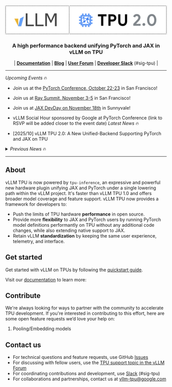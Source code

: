 <p align="center">
  <img src="docs/assets/tpu2.0_banner.png" alt="vLLM TPU 2.0">
</p>

<h3 align="center">
A high performance backend unifying PyTorch and JAX in vLLM on TPU
</h3>

<p align="center">
| <a href="https://github.com/vllm-project/tpu-inference/tree/main/docs"><b>Documentation</b></a> | <a href="https://blog.vllm.ai/"><b>Blog</b></a> | <a href="https://discuss.vllm.ai/c/hardware-support/google-tpu-support/27"><b>User Forum</b></a> | <a href="https://slack.vllm.ai"><b>Developer Slack</b></a> (#sig-tpu) |
</p>

---

_Upcoming Events_ 🔥

- Join us at the [PyTorch Conference, October 22-23](https://events.linuxfoundation.org/pytorch-conference/) in San Francisco!
- Join us at [Ray Summit, November 3-5](https://www.anyscale.com/ray-summit/2025) in San Francisco!
- Join us at [JAX DevDay on November 18th](https://rsvp.withgoogle.com/events/devlab-fall-2025) in Sunnyvale!
- vLLM Social Hour sponsored by Google at PyTorch Conference (link to RSVP will be added closer to the event date)
_Latest News_ 🔥

- [2025/10] vLLM TPU 2.0: A New Unified-Backend Supporting PyTorch and JAX on TPU
<!--TODO: add link: Read Google Cloud's Blog Post about vLLM TPU 2.0!-->

<details>
<summary><i>Previous News</i> 🔥</summary>

- [2025/04] vLLM TPU 1.0 announced at Cloud Next 2025
</details>

---

## About

vLLM TPU is now powered by `tpu-inference`, an expressive and powerful new hardware plugin unifying JAX and PyTorch under a single lowering path within the vLLM project. It's faster than vLLM TPU 1.0 and offers broader model coverage and feature support. vLLM TPU now provides a framework for developers to:

- Push the limits of TPU hardware **performance** in open source.
- Provide more **flexibility** to JAX and PyTorch users by running PyTorch model definitions performantly on TPU without any additional code changes, while also extending native support to JAX.
- Retain vLLM **standardization** by keeping the same user experience, telemetry, and interface.

## Get started

Get started with vLLM on TPUs by following the [quickstart guide](https://github.com/vllm-project/tpu-inference/tree/main/docs/getting_started/quickstart.md).

Visit our [documentation](https://github.com/vllm-project/tpu-inference/tree/main/docs) to learn more:

## Contribute

We're always looking for ways to partner with the community to accelerate TPU development. If you're interested in contributing to this effort, here are some open feature requests we’d love your help on:

1. Pooling/Embedding models <!--TODO: add link to existing FR-->

## Contact us

- For technical questions and feature requests, use GitHub [Issues](https://github.com/vllm-project/tpu-inference/issues)
- For discussing with fellow users, use the [TPU support topic in the vLLM Forum](https://discuss.vllm.ai/c/hardware-support/google-tpu-support/27)
- For coordinating contributions and development, use [Slack](https://slack.vllm.ai) (#sig-tpu)
- For collaborations and partnerships, contact us at [vllm-tpu@google.com](mailto:vllm-tpu@google.com)
